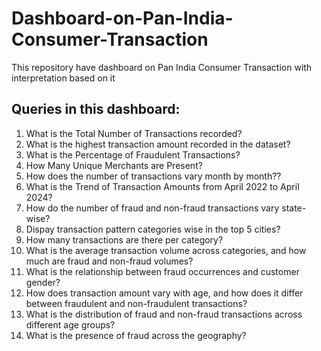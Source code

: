 # Dashboard-on-Pan-India-Consumer-Transaction
This repository have dashboard on Pan India Consumer Transaction with interpretation based on it

## Queries in this dashboard:

1. What is the Total Number of Transactions recorded?
2. What is the highest transaction amount recorded in the dataset?
3. What is the Percentage of Fraudulent Transactions?
4. How Many Unique Merchants are Present?
5. How does the number of transactions vary month by month??
6. What is the Trend of Transaction Amounts from April 2022 to April 2024?
7. How do the number of fraud and non-fraud transactions vary state-wise?
8. Dispay transaction pattern categories wise in the top 5 cities?
9. How many transactions are there per category?
10. What is the average transaction volume across categories, and how much are fraud and non-fraud volumes?
11. What is the relationship between fraud occurrences and customer gender?
12. How does transaction amount vary with age, and how does it differ between fraudulent and non-fraudulent transactions?
14.  What is the distribution of fraud and non-fraud transactions across different age groups?
15.  What is the presence of fraud  across the geography?
